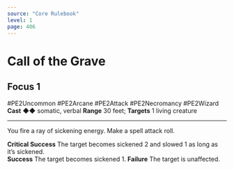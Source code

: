 ```yaml
---
source: "Core Rulebook"
level: 1
page: 406
---
```


# Call of the Grave
## Focus 1
#PE2Uncommon #PE2Arcane #PE2Attack #PE2Necromancy #PE2Wizard
**Cast** ◆◆ somatic, verbal
**Range** 30 feet; **Targets** 1 living creature

-----
You fire a ray of sickening energy. Make a spell attack roll. 

**Critical Success** The target becomes sickened 2 and slowed 1 as long as it’s sickened.  
**Success** The target becomes sickened 1. 
**Failure** The target is unaffected.